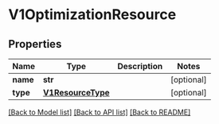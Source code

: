 # V1OptimizationResource


## Properties
Name | Type | Description | Notes
------------ | ------------- | ------------- | -------------
**name** | **str** |  | [optional] 
**type** | [**V1ResourceType**](V1ResourceType.md) |  | [optional] 

[[Back to Model list]](../README.md#documentation-for-models) [[Back to API list]](../README.md#documentation-for-api-endpoints) [[Back to README]](../README.md)


